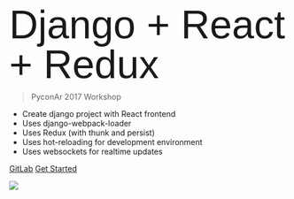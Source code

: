 <span style="font-family: 'Gruppo', sans-serif; font-size: 72px; text-decoration: uppercase; line-height: 72px;">
  Django + React + Redux
</span>

> PyconAr 2017 Workshop

- Create django project with React frontend
- Uses django-webpack-loader
- Uses Redux (with thunk and persist)
- Uses hot-reloading for development environment
- Uses websockets for realtime updates

[GitLab](https://gitlab.com/FedeG/django-react-workshop)
[Get Started](/en/)

<!-- background image -->
![](/assets/background.png)
